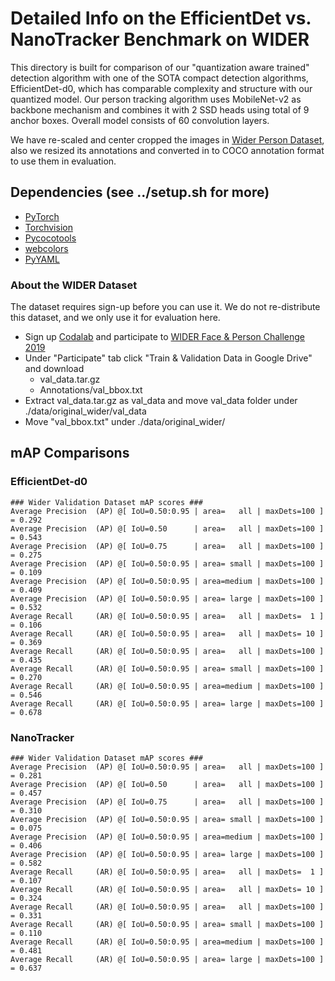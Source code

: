 # Detailed Info on the EfficientDet vs. NanoTracker Benchmark on WIDER

This directory is built for comparison of our "quantization aware trained" detection algorithm with one of the SOTA compact detection algorithms, EfficientDet-d0, which has comparable complexity and structure with our quantized model. Our person tracking algorithm uses MobileNet-v2 as backbone mechanism and combines it with 2 SSD heads using total of 9 anchor boxes. Overall model consists of 60 convolution layers. 

We have re-scaled and center cropped the images in [Wider Person Dataset](https://competitions.codalab.org/competitions/20132#learn_the_details), also we resized its annotations and converted in to COCO annotation format to use them in evaluation. 

## Dependencies (see ../setup.sh for more)
* [PyTorch](https://github.com/pytorch/pytorch)
* [Torchvision](https://github.com/pytorch/vision)
* [Pycocotools](https://github.com/cocodataset/cocoapi/tree/master/PythonAPI/pycocotools)
* [webcolors](https://pypi.org/project/webcolors/)
* [PyYAML](https://github.com/yaml/pyyaml)

### About the WIDER Dataset
The dataset requires sign-up before you can use it. We do not re-distribute this dataset, and we only use it for evaluation here.

* Sign up [Codalab](https://competitions.codalab.org/) and  participate to [WIDER Face & Person Challenge 2019](https://competitions.codalab.org/competitions/20132)
* Under "Participate" tab click "Train & Validation Data in Google Drive" and download
    * val_data.tar.gz
    * Annotations/val_bbox.txt
* Extract val_data.tar.gz as val_data and move val_data folder under ./data/original_wider/val_data
* Move "val_bbox.txt" under ./data/original_wider/

## mAP Comparisons
### EfficientDet-d0
    ### Wider Validation Dataset mAP scores ###
    Average Precision  (AP) @[ IoU=0.50:0.95 | area=   all | maxDets=100 ] = 0.292
    Average Precision  (AP) @[ IoU=0.50      | area=   all | maxDets=100 ] = 0.543
    Average Precision  (AP) @[ IoU=0.75      | area=   all | maxDets=100 ] = 0.275
    Average Precision  (AP) @[ IoU=0.50:0.95 | area= small | maxDets=100 ] = 0.109
    Average Precision  (AP) @[ IoU=0.50:0.95 | area=medium | maxDets=100 ] = 0.409
    Average Precision  (AP) @[ IoU=0.50:0.95 | area= large | maxDets=100 ] = 0.532
    Average Recall     (AR) @[ IoU=0.50:0.95 | area=   all | maxDets=  1 ] = 0.106
    Average Recall     (AR) @[ IoU=0.50:0.95 | area=   all | maxDets= 10 ] = 0.369
    Average Recall     (AR) @[ IoU=0.50:0.95 | area=   all | maxDets=100 ] = 0.435
    Average Recall     (AR) @[ IoU=0.50:0.95 | area= small | maxDets=100 ] = 0.270
    Average Recall     (AR) @[ IoU=0.50:0.95 | area=medium | maxDets=100 ] = 0.546
    Average Recall     (AR) @[ IoU=0.50:0.95 | area= large | maxDets=100 ] = 0.678
    

### NanoTracker
    ### Wider Validation Dataset mAP scores ###
    Average Precision  (AP) @[ IoU=0.50:0.95 | area=   all | maxDets=100 ] = 0.281
    Average Precision  (AP) @[ IoU=0.50      | area=   all | maxDets=100 ] = 0.457
    Average Precision  (AP) @[ IoU=0.75      | area=   all | maxDets=100 ] = 0.310
    Average Precision  (AP) @[ IoU=0.50:0.95 | area= small | maxDets=100 ] = 0.075
    Average Precision  (AP) @[ IoU=0.50:0.95 | area=medium | maxDets=100 ] = 0.406
    Average Precision  (AP) @[ IoU=0.50:0.95 | area= large | maxDets=100 ] = 0.582
    Average Recall     (AR) @[ IoU=0.50:0.95 | area=   all | maxDets=  1 ] = 0.107
    Average Recall     (AR) @[ IoU=0.50:0.95 | area=   all | maxDets= 10 ] = 0.324
    Average Recall     (AR) @[ IoU=0.50:0.95 | area=   all | maxDets=100 ] = 0.331
    Average Recall     (AR) @[ IoU=0.50:0.95 | area= small | maxDets=100 ] = 0.110
    Average Recall     (AR) @[ IoU=0.50:0.95 | area=medium | maxDets=100 ] = 0.481
    Average Recall     (AR) @[ IoU=0.50:0.95 | area= large | maxDets=100 ] = 0.637
    